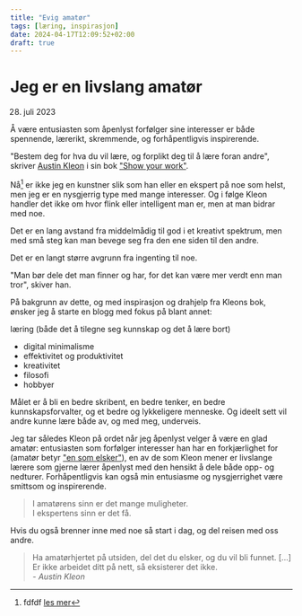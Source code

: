 ```yaml
---
title: "Evig amatør"
tags: [læring, inspirasjon]
date: 2024-04-17T12:09:52+02:00
draft: true
---
```

# Jeg er en livslang amatør
28. juli 2023

Å være entusiasten som åpenlyst forfølger sine interesser er både spennende, lærerikt, skremmende, og forhåpentligvis inspirerende.

"Bestem deg for hva du vil lære, og forplikt deg til å lære foran andre", skriver [Austin Kleon](https://austinkleon.com/) i sin bok ["Show your work"](https://www.adlibris.com/no/bok/show-your-work-9780761178972).

Nå[^1] er ikke jeg en kunstner slik som han eller en ekspert på noe som helst, men jeg er en nysgjerrig type med mange interesser. Og i følge Kleon handler det ikke om hvor flink eller intelligent man er, men at man bidrar med noe.

Det er en lang avstand fra middelmådig til god i et kreativt spektrum, men med små steg kan man bevege seg fra den ene siden til den andre.

Det er en langt større avgrunn fra ingenting til noe.

"Man bør dele det man finner og har, for det kan være mer verdt enn man tror", skiver han.

På bakgrunn av dette, og med inspirasjon og drahjelp fra Kleons bok, ønsker jeg å starte en blogg med fokus på blant annet:

læring (både det å tilegne seg kunnskap og det å lære bort)
* digital minimalisme
* effektivitet og produktivitet
* kreativitet
* filosofi
* hobbyer

Målet er å bli en bedre skribent, en bedre tenker, en bedre kunnskapsforvalter, og et bedre og lykkeligere menneske. Og ideelt sett vil andre kunne lære både av, og med meg, underveis.

Jeg tar således Kleon på ordet når jeg åpenlyst velger å være en glad amatør: entusiasten som forfølger interesser han har en forkjærlighet for (amatør betyr ["en som elsker"](https://no.wikipedia.org/wiki/Amat%C3%B8r)), en av de som Kleon mener er livslange lærere som gjerne lærer åpenlyst med den hensikt å dele både opp- og nedturer. Forhåpentligvis kan også min entusiasme og nysgjerrighet være smittsom og inspirerende.

> I amatørens sinn er det mange muligheter.  
> I ekspertens sinn er det få.

Hvis du også brenner inne med noe så start i dag, og del reisen med oss andre.

> Ha amatørhjertet på utsiden, del det du elsker, og du vil bli funnet. [...] Er ikke arbeidet ditt på nett, så eksisterer det ikke.  
> *- Austin Kleon*

[^1]: fdfdf [les mer](/kilder/#e.numbersoakley)

